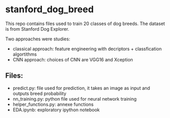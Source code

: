 # stanford_dog_breed

This repo contains files used to train 20 classes of dog breeds. The dataset is from Stanford Dog Explorer.

Two approaches were studies: 
- classical approach: feature engineering with decriptors + classfication algortithms
- CNN approach: choices of CNN are VGG16 and Xception

## Files:
- predict.py: file used for prediction, it takes an image as input and outputs breed probability 
- nn_training.py: python file used for neural network training
- helper_functions.py: annexe functions
- EDA.ipynb: exploratory ipython notebook
